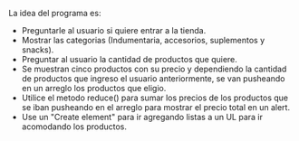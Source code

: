 La idea del programa es:
- Preguntarle al usuario si quiere entrar a la tienda.
- Mostrar las categorias (Indumentaria, accesorios, suplementos y snacks).
- Preguntar al usuario la cantidad de productos que quiere.
- Se muestran cinco productos con su precio y dependiendo la cantidad de productos que ingreso el usuario anteriormente, se van pusheando en un arreglo los productos que eligio.
- Utilice el metodo reduce() para sumar los precios de los productos que se iban pusheando en el arreglo para mostrar el precio total en un alert.
- Use un "Create element" para ir agregando listas a un UL para ir acomodando los productos.